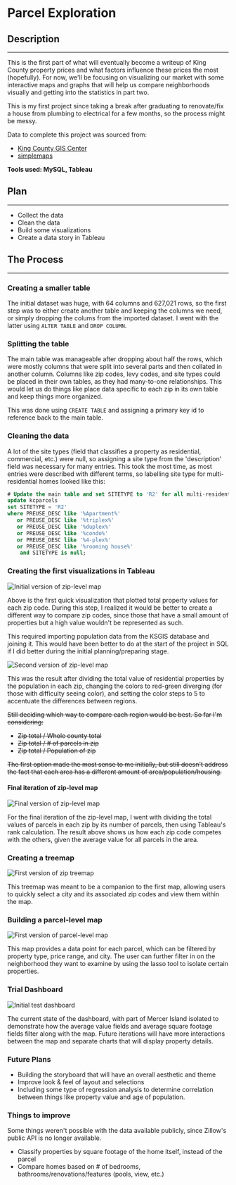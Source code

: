 # Parcel Exploration

## Description

---

This is the first part of what will eventually become a writeup of King County property prices and what factors influence these prices the most (hopefully). For now, we'll be focusing on visualizing our market with some interactive maps and graphs that will help us compare neighborhoods visually and getting into the statistics in part two.

This is my first project since taking a break after graduating to renovate/fix a house from plumbing to electrical for a few months, so the process might be messy.

Data to complete this project was sourced from:

- [King County GIS Center](https://kingcounty.gov/services/gis.aspx)
- [simplemaps](https://simplemaps.com/data/us-zips)

**Tools used: MySQL, Tableau**
## Plan

---

- Collect the data
- Clean the data
- Build some visualizations
- Create a data story in Tableau

## The Process

---

### Creating a smaller table
The initial dataset was huge, with 64 columns and 627,021 rows, so the first step was to either create another table and keeping the columns we need, or simply dropping the colums from the imported dataset. I went with the latter using `ALTER TABLE` and `DROP COLUMN`. 

### Splitting the table
The main table was manageable after dropping about half the rows, which were mostly columns that were split into several parts and then collated in another column. Columns like zip codes, levy codes, and site types could be placed in their own tables, as they had many-to-one relationships. This would let us do things like place data specific to each zip in its own table and keep things more organized. 

This was done using `CREATE TABLE` and assigning a primary key id to reference back to the main table.

### Cleaning the data
A lot of the site types (field that classifies a property as residential, commercial, etc.) were null, so assigning a site type from the 'description' field was necessary for many entries. This took the most time, as most entries were described with different terms, so labelling site type for multi-residential homes looked like this:

```sql
# Update the main table and set SITETYPE to 'R2' for all multi-residential parcels
update kcparcels
set SITETYPE = 'R2'
where PREUSE_DESC like '%Apartment%'
   or PREUSE_DESC like '%triplex%'
   or PREUSE_DESC like '%duplex%'
   or PREUSE_DESC like '%condo%'
   or PREUSE_DESC like '%4-plex%'
   or PREUSE_DESC like '%rooming house%'
    and SITETYPE is null;
```

### Creating the first visualizations in Tableau

![Initial version of zip-level map](Images/zip_values.png)

Above is the first quick visualization that plotted total property values for each zip code. During this step, I realized it would be better to create a different way to compare zip codes, since those that have a small amount of properties but a high value wouldn't be represented as such.

This required importing population data from the KSGIS database and joining it. This would have been better to do at the start of the project in SQL if I did better during the initial planning/preparing stage.  

![Second version of zip-level map](Images/zip_values_v2.png)

This was the result after dividing the total value of residential properties by the population in each zip, changing the colors to red-green diverging (for those with difficulty seeing color), and setting the color steps to 5 to accentuate the differences between regions.

~~Still deciding which way to compare each region would be best. So far I'm considering:~~
- ~~Zip total / Whole county total~~ 
- ~~Zip total / # of parcels in zip~~
- ~~Zip total / Population of zip~~

~~The first option made the most sense to me initially, but still doesn't address the fact that each area has a different amount of area/population/housing.~~

#### Final iteration of zip-level map
![Final version of zip-level map](Images/zip_values_final.png)

For the final iteration of the zip-level map, I went with dividing the total values of parcels in each zip by its number of parcels, then using Tableau's rank calculation. The result above shows us how each zip code competes with the others, given the average value for all parcels in the area.


### Creating a treemap
![First version of zip treemap](Images/zip_tree.png)

This treemap was meant to be a companion to the first map, allowing users to quickly select a city and its associated zip codes and view them within the map.

### Building a parcel-level map
![First version of parcel-level map](Images/parcel_map.png)

This map provides a data point for each parcel, which can be filtered by property type, price range, and city. The user can further filter in on the neighborhood they want to examine by using the lasso tool to isolate certain properties.

### Trial Dashboard
![Initial test dashboard](Images/trial_dashboard.png)

The current state of the dashboard, with part of Mercer Island isolated to demonstrate how the average value fields and average square footage fields filter along with the map. Future iterations will have more interactions between the map and separate charts that will display property details.

### Future Plans

- Building the storyboard that will have an overall aesthetic and theme
- Improve look & feel of layout and selections
- Including some type of regression analysis to determine correlation between things like property value and age of population.

### Things to improve

Some things weren't possible with the data available publicly, since Zillow's public API is no longer available.

- Classify properties by square footage of the home itself, instead of the parcel 
- Compare homes based on # of bedrooms, bathrooms/renovations/features (pools, view, etc.)
